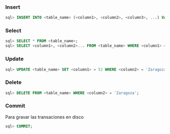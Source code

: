 ### Insert
```sql
sql> INSERT INTO <table_name> (<column1>, <column2>, <column3>, ...) VALUES (<value1>, <value2>, <value3>, ...);
```
### Select
```sql
sql> SELECT * FROM <table_name>;
sql> SELECT <column1>, <column2>... FROM <table_name> WHERE <column1> = 'Lluís' ;
```
### Update
```sql
sql> UPDATE <table_name> SET <column1> = 52 WHERE <column2> = 'Zaragoza';
```
### Delete
```sql
sql> DELETE FROM <table_name> WHERE <column2> = 'Zaragoza';
```
### Commit
Para gravar las transaciones en disco
```sql
sql> COMMIT;
```